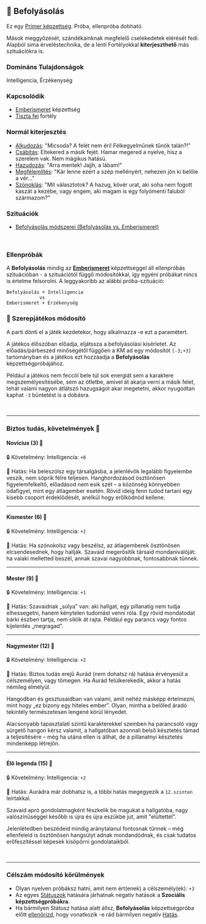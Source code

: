 ## 🔵 Befolyásolás

Ez egy [Primer képzettség](../010_08_primer_szekunder_ismeretek.md). Próba, ellenpróba dobható.

Mások meggyőzését, szándékainknak megfelelő cselekedetek elérését fedi. Alapból sima érveléstechnika, de a lenti Fortélyokkal **kiterjeszthető** más szituációkra is.

### Domináns Tulajdonságok

Intelligencia, Érzékenység

### Kapcsolódik

- [Emberismeret](emberismeret.md) képzettség
- [Tiszta fej](../fortelyok.altalanos/tiszta_fej.md) fortély

### Normál kiterjesztés

- [Alkudozás](../fortelyok.szabad/alkudozas.md): "Micsoda? A felét nem éri! Félkegyelműnek tűnök talán?!"
- [Csábítás](../fortelyok.szabad/csabitas.md): Eltekered a másik fejét. Hamar megered a nyelve, hisz a szerelem vak. Nem mágikus hatású.
- [Hazudozás](../fortelyok.szabad/hazudozas.md): "Arra mentek! Jajjh, a lábam!"
- [Megfélemlítés](../fortelyok.szabad/megfelemlites.md): "Kár lenne ezért a szép mellényért, nehezen jön ki belőle a vér..."
- [Szónoklás](../fortelyok.szabad/szonoklas.md): "Mit választotok? A hazug, kövér urat, aki soha nem fogott kaszát a kezébe, vagy engem, aki magam is egy folyómenti faluból származom?"

### Szituációk

- [Befolyásolás módszerei (Befolyásolás vs. Emberismeret)](../szituaciok/befolyasolas_modszerei.md)

<br />

### Ellenpróbák

A **Befolyásolás** mindig az **[Emberismeret](emberismeret.md)** képzettséggel áll ellenpróbás szituációban - a szituációtól függő módosítókkal, így egyéni próbákat nincs is értelme felsorolni. A leggyakoribb az alábbi próba-szituáció:

```
Befolyásolás + Intelligencia
            vs
Emberismeret + Érzékenység
```

### 🔆 Szerepjátékos módosító

A parti dönti el a játék kezdetekor, hogy alkalmazza -e ezt a paramétert.

A játékos élőszóban előadja, eljátssza a befolyásolási kísérletet. Az előadás/párbeszéd minőségétől függően a KM ad egy módosítót `[-3;+3]` tartományban és a játékos ezt hozzáadja a **Befolyásolás** képzettségpróbájához.

Például a játékos nem feccöl bele túl sok energiát sem a karaktere megszemélyesítésébe, sem az ötletbe, amivel át akarja verni a másik felet, tehát valami nagyon átlátszó hazugságot akar megetetni, akkor nyugodtan kaphat `-3` büntetést is a dobásra.

<br />

---
### Biztos tudás, követelmények 📖

#### Novícius (3) 📖

🔒 Követelmény: Intelligencia: `+0`

🌟 Hatás: Ha beleszólsz egy társalgásba, a jelenlévők legalább figyelembe veszik, nem söprik félre teljesen. Hanghordozásod ösztönösen figyelemfelkeltő, előadásod nem esik szét – a közönség könnyebben odafigyel, mint egy átlagember esetén. Rövid ideig fenn tudod tartani egy kisebb csoport érdeklődését, anélkül hogy erőlködnöd kellene.

---
#### Kismester (6) 📖

🔒 Követelmény: Intelligencia: `+1`

🌟 Hatás: Ha szónokolsz vagy beszélsz, az átlagemberek ösztönösen elcsendesednek, hogy hallják.
Szavaid megerősítik társaid mondanivalóját: ha valaki melletted beszél, annak szavai nagyobbnak, fontosabbnak tűnnek.

---
#### Mester (9) 📖

🔒 Követelmény: Intelligencia: `+1`

🌟 Hatás: Szavaidnak „súlya” van: aki hallgat, egy pillanatig nem tudja elhessegetni, hanem kénytelen tudomást venni róla. Egy rövid mondatodat bárki észben tartja, nem siklik át rajta. Például egy parancs vagy fontos kijelentés „megragad”.

---
#### Nagymester (12) 📖

🔒 Követelmény:  Intelligencia: `+2`

🌟 Hatás: Biztos tudás erejű Aurád (nem dohatsz rá) hatása érvényesül a célszemélyen, vagy tömegen. Ha Aurád felülkerekedik, akkor a hatás némileg elmélyül.

Hangodban és gesztusaidban van valami, amit nehéz másképp értelmezni, mint hogy „ez bizony egy hiteles ember”. Olyan, mintha a belőled áradó tekintély természetesen lengené körül lényedet.

Alacsonyabb tapasztalati szintű karakterekkel szemben ha parancsoló vagy sürgető hangon kérsz valamit, a hallgatóban azonnali belső késztetés támad a teljesítésére – még ha utána ellen is állhat, de a pillanatnyi késztetés mindenképp létrejön.

---
#### Élő legenda (15) 📖

🔒 Követelmény:  Intelligencia: `+2`

🌟 Hatás: Aurádra már dobhatsz is, a többi hatás megegyezik a `12.szinten` leírtakkal.

Szavaid apró gondolatmagként fészkelik be magukat a hallgatóba, nagy valószínűséggel később is újra és újra eszükbe jut, amit "elültettél".

Jelenlétedben beszédeid mindig aránytalanul fontosnak tűnnek – még ellenfeleid is ösztönösen hangsúlyt adnak mondandódnak, és csak tudatos erőfeszítéssel képesek kisöpörni gondolataikból.

<br />

---
### Célszám módosító körülmények

- Olyan nyelven próbáksz hatni, amit nem ért(enek) a célszemély(ek): `+3`
- Az egyes [Státuszok](../082_statuszok.md) hatására járhatnak negatív hatások a **Szociális képzettségpróbákra**.
- Ha bármilyen Státusz hatása alatt állsz, **Befolyásolás** képzettségpróba előtt [ellenőrizd](../082_statuszok.md), hogy vonatkozik -e rád bármilyen negatív [Hatás](../081_hatasok.md).
